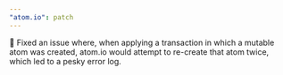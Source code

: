 ```yaml
---
"atom.io": patch
---
```


🐛 Fixed an issue where, when applying a transaction in which a mutable atom was created, atom.io would attempt to re-create that atom twice, which led to a pesky error log.
